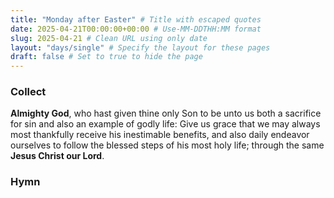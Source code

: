 ```yaml
---
title: "Monday after Easter" # Title with escaped quotes
date: 2025-04-21T00:00:00+00:00 # Use-MM-DDTHH:MM format
slug: 2025-04-21 # Clean URL using only date
layout: "days/single" # Specify the layout for these pages
draft: false # Set to true to hide the page
---
```


### Collect

**Almighty God**, who hast given thine only Son to be unto us both a sacrifice for sin and also an example of godly life: Give us grace that we may always most thankfully receive his inestimable benefits, and also daily endeavor ourselves to follow the blessed steps of his most holy life; through the same **Jesus Christ our Lord**.


### Hymn